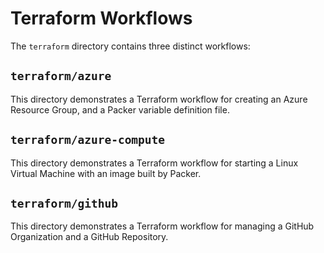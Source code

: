 # Terraform Workflows

The `terraform` directory contains three distinct workflows:

## `terraform/azure`

This directory demonstrates a Terraform workflow for creating an Azure Resource Group, and a Packer variable definition file.

## `terraform/azure-compute`

This directory demonstrates a Terraform workflow for starting a Linux Virtual Machine with an image built by Packer.

## `terraform/github`

This directory demonstrates a Terraform workflow for managing a GitHub Organization and a GitHub Repository.

